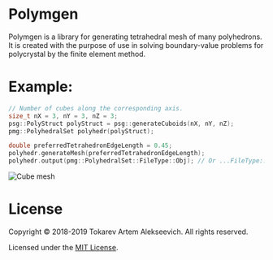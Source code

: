 # Polymgen
Polymgen is a library for generating tetrahedral mesh of many polyhedrons. 
It is created with the purpose of use in solving boundary-value problems for polycrystal by the finite element method.
# Example:
```c++
// Number of cubes along the corresponding axis.
size_t nX = 3, nY = 3, nZ = 3;
psg::PolyStruct polyStruct = psg::generateCuboids(nX, nY, nZ);
pmg::PolyhedralSet polyhedr(polyStruct);

double preferredTetrahedronEdgeLength = 0.45;
polyhedr.generateMesh(preferredTetrahedronEdgeLength);
polyhedr.output(pmg::PolyhedralSet::FileType::Obj); // Or ...FileType::LsDynaKeyword
```
![Cube mesh](https://github.com/Tokarevart/polycr-mesh-generator/blob/master/images/polymesh_1.png)
# License
Copyright © 2018-2019 Tokarev Artem Alekseevich. All rights reserved.

Licensed under the [MIT License](/LICENSE).
